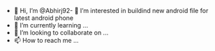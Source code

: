 - 👋 Hi, I’m @Abhirj92- 👀
I’m interested in buildind new android file for latest android phone
- 🌱 I’m currently learning ...
- 💞️ I’m looking to collaborate on ...
- 📫 How to reach me ...

<!---
Abhirj92/Abhirj92 is a ✨ special ✨ repository because its `README.md` (this file) appears on your GitHub profile.
You can click the Preview link to take a look at your changes.
--->
